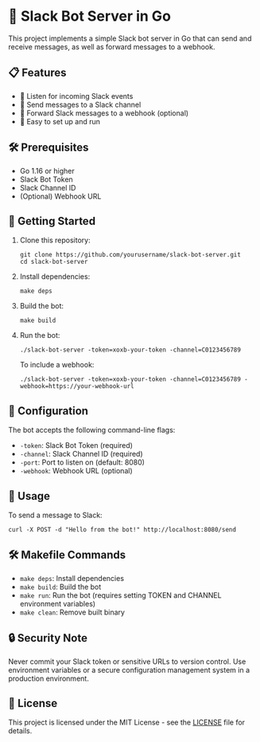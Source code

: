# 🤖 Slack Bot Server in Go

This project implements a simple Slack bot server in Go that can send and receive messages, as well as forward messages to a webhook.

## 📋 Features

- 📡 Listen for incoming Slack events
- 💬 Send messages to a Slack channel
- 🔄 Forward Slack messages to a webhook (optional)
- 🚀 Easy to set up and run

## 🛠️ Prerequisites

- Go 1.16 or higher
- Slack Bot Token
- Slack Channel ID
- (Optional) Webhook URL

## 🚀 Getting Started

1. Clone this repository:

   ```
   git clone https://github.com/yourusername/slack-bot-server.git
   cd slack-bot-server
   ```

2. Install dependencies:

   ```
   make deps
   ```

3. Build the bot:

   ```
   make build
   ```

4. Run the bot:

   ```
   ./slack-bot-server -token=xoxb-your-token -channel=C0123456789
   ```

   To include a webhook:

   ```
   ./slack-bot-server -token=xoxb-your-token -channel=C0123456789 -webhook=https://your-webhook-url
   ```

## 🔧 Configuration

The bot accepts the following command-line flags:

- `-token`: Slack Bot Token (required)
- `-channel`: Slack Channel ID (required)
- `-port`: Port to listen on (default: 8080)
- `-webhook`: Webhook URL (optional)

## 📝 Usage

To send a message to Slack:

```
curl -X POST -d "Hello from the bot!" http://localhost:8080/send
```

## 🛠️ Makefile Commands

- `make deps`: Install dependencies
- `make build`: Build the bot
- `make run`: Run the bot (requires setting TOKEN and CHANNEL environment variables)
- `make clean`: Remove built binary

## 🔒 Security Note

Never commit your Slack token or sensitive URLs to version control. Use environment variables or a secure configuration management system in a production environment.

## 📜 License

This project is licensed under the MIT License - see the [LICENSE](LICENSE) file for details.
